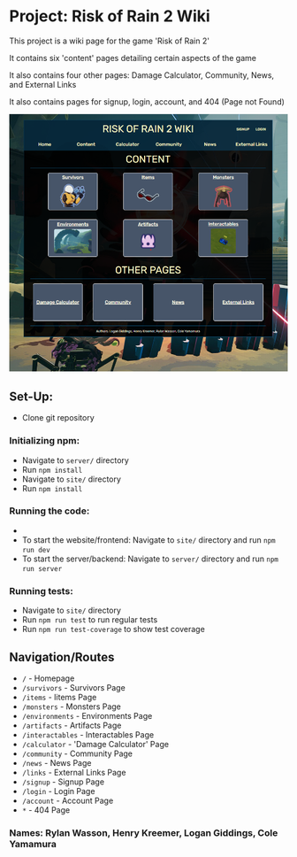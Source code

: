 
# Project: Risk of Rain 2 Wiki
This project is a wiki page for the game 'Risk of Rain 2'

It contains six 'content' pages detailing certain aspects of the game

It also contains four other pages: Damage Calculator, Community, News, and External Links

It also contains pages for signup, login, account, and 404 (Page not Found)


![alt text](image.png)


## Set-Up:
- Clone git repository

### Initializing npm:
- Navigate to `server/` directory
- Run `npm install`
- Navigate to `site/` directory
- Run `npm install`

### Running the code:
- 
- To start the website/frontend: Navigate to `site/` directory and run `npm run dev`
- To start the server/backend: Navigate to `server/` directory and run `npm run server` 

### Running tests:
- Navigate to `site/` directory
- Run `npm run test` to run regular tests
- Run `npm run test-coverage` to show test coverage

## Navigation/Routes
- `/` - Homepage
- `/survivors` - Survivors Page
- `/items` - Iitems Page
- `/monsters` - Monsters Page
- `/environments` - Environments Page
- `/artifacts` - Artifacts Page
- `/interactables` - Interactables Page
- `/calculator` - 'Damage Calculator' Page
- `/community` - Community Page
- `/news` - News Page
- `/links` - External Links Page
- `/signup` - Signup Page
- `/login` - Login Page
- `/account` - Account Page
- `*` - 404 Page



### Names: Rylan Wasson, Henry Kreemer, Logan Giddings, Cole Yamamura
